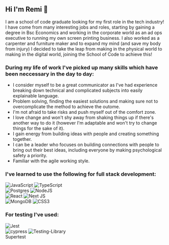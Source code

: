 ## Hi I'm Remi 👋

I am a school of code graduate looking for my first role in the tech industry! I have come from many interesting jobs and roles, starting by gaining a degree in Bsc Economics and working in the corporate world as an ad ops executive to running my own screen printing business. I also worked as a carpenter and furniture maker and to expand my mind (and save my body from injury) I decided to take the leap from making in the physical world to making in the digital world, joining the School of Code to achieve this! <br/>

### During my life of work I've picked up many skills which have been neccessary in the day to day: <br/>
- I consider myself to be a great communicator as I've had experience breaking down technical and complicated subjects into easily explainable language. <br/>
- Problem solving, finding the easiest solutions and making sure not to overcomplicate the method to achieve the outome.<br/>
- I'm not afraid to take risks and push myself out of the comfort zone.<br/>
- I love change and won't shy away from shaking things up if there's another way to do it (however I'm adaptable and won't try to change things for the sake of it).<br/>
- I gain energy from building ideas with people and creating something together.<br/>
- I can be a leader who focuses on building connections with people to bring out their best ideas, including everyone by making psychological safety a priority. <br/>
- Familiar with the agile working style.

### I've learned to use the following for full stack development:<br/>
![JavaScript](https://img.shields.io/badge/javascript-%23323330.svg?style=for-the-badge&logo=javascript&logoColor=%23F7DF1E)
![TypeScript](https://img.shields.io/badge/typescript-%23007ACC.svg?style=for-the-badge&logo=typescript&logoColor=white)<br/>
![Postgres](https://img.shields.io/badge/postgres-%23316192.svg?style=for-the-badge&logo=postgresql&logoColor=white)
![NodeJS](https://img.shields.io/badge/node.js-6DA55F?style=for-the-badge&logo=node.js&logoColor=white)<br/>
![React](https://img.shields.io/badge/react-%2320232a.svg?style=for-the-badge&logo=react&logoColor=%2361DAFB)
![Next JS](https://img.shields.io/badge/Next-black?style=for-the-badge&logo=next.js&logoColor=white)<br/>
![MongoDB](https://img.shields.io/badge/MongoDB-%234ea94b.svg?style=for-the-badge&logo=mongodb&logoColor=white)
![CSS3](https://img.shields.io/badge/css3-%231572B6.svg?style=for-the-badge&logo=css3&logoColor=white)<br/>

### For testing I've used:<br/>
![Jest](https://img.shields.io/badge/-jest-%23C21325?style=for-the-badge&logo=jest&logoColor=white)<br/>
![cypress](https://img.shields.io/badge/-cypress-%23E5E5E5?style=for-the-badge&logo=cypress&logoColor=058a5e)
![Testing-Library](https://img.shields.io/badge/-TestingLibrary-%23E33332?style=for-the-badge&logo=testing-library&logoColor=white)          
Supertest

<!--
**remiyeku/remiyeku** is a ✨ _special_ ✨ repository because its `README.md` (this file) appears on your GitHub profile.

Here are some ideas to get you started:

- 🔭 I’m currently working on ...
- 🌱 I’m currently learning ...
- 👯 I’m looking to collaborate on ...
- 🤔 I’m looking for help with ...
- 💬 Ask me about ...
- 📫 How to reach me: ...
- 😄 Pronouns: ...
- ⚡ Fun fact: ...
-->
